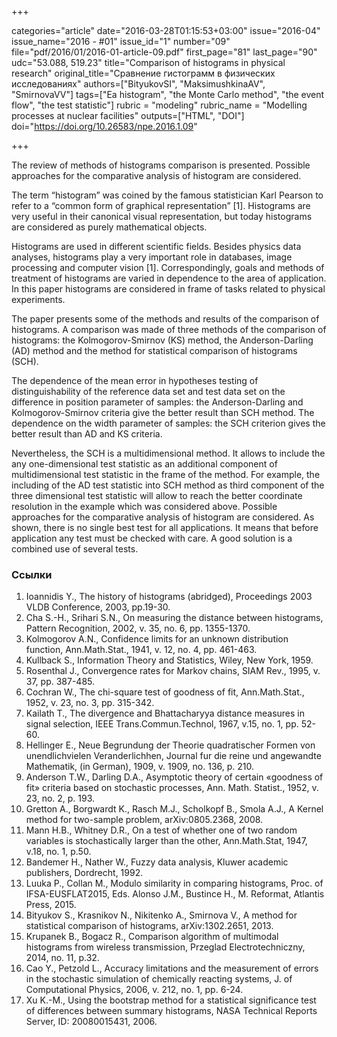 +++

categories="article"
date="2016-03-28T01:15:53+03:00"
issue="2016-04"
issue_name="2016 - #01"
issue_id="1"
number="09"
file="pdf/2016/01/2016-01-article-09.pdf"
first_page="81"
last_page="90"
udc="53.088, 519.23"
title="Comparison of histograms in physical research"
original_title="Сравнение гистограмм в физических исследованиях"
authors=["BityukovSI", "MaksimushkinaAV", "SmirnovaVV"]
tags=["Ea histogram", "the Monte Carlo method", "the event flow", "the test statistic"]
rubric = "modeling"
rubric_name = "Modelling processes at nuclear facilities"
outputs=["HTML", "DOI"]
doi="https://doi.org/10.26583/npe.2016.1.09"

+++

The review of methods of histograms comparison is presented. Possible approaches for the comparative analysis of histogram are considered.

The term “histogram” was coined by the famous statistician Karl Pearson to refer to a “common form of graphical representation” [1]. Histograms are very useful in their canonical visual representation, but today histograms are considered as purely mathematical objects.

Histograms are used in different scientific fields. Besides physics data analyses, histograms play a very important role in databases, image processing and computer vision [1]. Correspondingly, goals and methods of treatment of histograms are varied in dependence to the area of application. In this paper histograms are considered in frame of tasks related to physical experiments.

The paper presents some of the methods and results of the comparison of histograms. A comparison was made of three methods of the comparison of histograms: the Kolmogorov-Smirnov (KS) method, the Anderson-Darling (AD) method and the method for statistical comparison of histograms (SCH).

The dependence of the mean error in hypotheses testing of distinguishability of the reference data set and test data set on the difference in position parameter of samples: the Anderson-Darling and Kolmogorov-Smirnov criteria give the better result than SCH method. The dependence on the width parameter of samples: the SCH criterion gives the better result than AD and KS criteria.

Nevertheless, the SCH is a multidimensional method. It allows to include the any one-dimensional test statistic as an additional component of multidimensional test statistic in the frame of the method. For example, the including of the AD test statistic into SCH method as third component of the three dimensional test statistic will allow to reach the better coordinate resolution in the example which was considered above. Possible approaches for the comparative analysis of histogram are considered. As shown, there is no single best test for all applications. It means that before application any test must be checked with care. A good solution is a combined use of several tests.

### Ссылки

1. Ioannidis Y., The history of histograms (abridged), Proceedings 2003 VLDB Conference, 2003, pp.19-30.
2. Cha S.-H., Srihari S.N., On measuring the distance between histograms, Pattern Recognition, 2002, v. 35, no. 6, pp. 1355-1370.
3. Kolmogorov A.N., Confidence limits for an unknown distribution function, Ann.Math.Stat., 1941, v. 12, no. 4, pp. 461-463.
4. Kullback S., Information Theory and Statistics, Wiley, New York, 1959.
5. Rosenthal J., Convergence rates for Markov chains, SIAM Rev., 1995, v. 37, pp. 387-485.
6. Cochran W., The chi-square test of goodness of fit, Ann.Math.Stat., 1952, v. 23, no. 3, pp. 315-342.
7. Kailath T., The divergence and Bhattacharyya distance measures in signal selection, IEEE Trans.Commun.Technol, 1967, v.15, no. 1, pp. 52-60.
8. Hellinger E., Neue Begrundung der Theorie quadratischer Formen von unendlichvielen Veranderlichhen, Journal fur die reine und angewandte Mathematik, (in German), 1909, v. 1909, no. 136, p. 210.
9. Anderson T.W., Darling D.A., Asymptotic theory of certain «goodness of fit» criteria based on stochastic processes, Ann. Math. Statist., 1952, v. 23, no. 2, p. 193.
10. Gretton A., Borgwardt K., Rasch M.J., Scholkopf B., Smola A.J., A Kernel method for two-sample problem, arXiv:0805.2368, 2008.
11. Mann H.B., Whitney D.R., On a test of whether one of two random variables is stochastically larger than the other, Ann.Math.Stat, 1947, v.18, no. 1, p.50.
12. Bandemer H., Nather W., Fuzzy data analysis, Kluwer academic publishers, Dordrecht, 1992.
13. Luuka P., Collan M., Modulo similarity in comparing histograms, Proc. of IFSA-EUSFLAT2015, Eds. Alonso J.M., Bustince H., M. Reformat, Atlantis Press, 2015.
14. Bityukov S., Krasnikov N., Nikitenko A., Smirnova V., A method for statistical comparison of histograms, arXiv:1302.2651, 2013.
15. Krupanek B., Bogacz R., Comparison algorithm of multimodal histograms from wireless transmission, Przeglad Electrotechniczny, 2014, no. 11, p.32.
16. Cao Y., Petzold L., Accuracy limitations and the measurement of errors in the stochastic simulation of chemically reacting systems, J. of Computational Physics, 2006, v. 212, no. 1, pp. 6-24.
17. Xu K.-M., Using the bootstrap method for a statistical significance test of differences between summary histograms, NASA Technical Reports Server, ID: 20080015431, 2006.